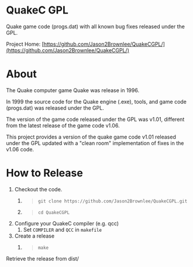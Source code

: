 # QuakeC GPL

Quake game code (progs.dat) with all known bug fixes released under the GPL.

Project Home:
[https://github.com/Jason2Brownlee/QuakeCGPL/](https://github.com/Jason2Brownlee/QuakeCGPL/)

# About

The Quake computer game Quake was release in 1996.

In 1999 the source code for the Quake engine (.exe), tools, and game code (progs.dat) was released under the GPL.

The version of the game code released under the GPL was v1.01, different from the latest release of the game code v1.06.

This project provides a version of the quake game code v1.01 released under the GPL updated with a "clean room" implementation of fixes in the v1.06 code.

# How to Release

1. Checkout the code.
	1. >`git clone https://github.com/Jason2Brownlee/QuakeCGPL.git`
	2. >`cd QuakeCGPL`
2. Configure your QuakeC compiler (e.g. qcc)
	1. Set `COMPILER` and `QCC` in `makefile`
3. Create a release
	1. >`make`

Retrieve the release from dist/

